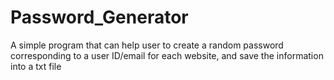 # Password_Generator
A simple program that can help user to create a random password corresponding to a user ID/email for each website, and save the information into a txt file
